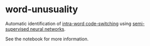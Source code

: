 # word-unusuality

Automatic identification of [intra-word code-switching](https://en.wikipedia.org/wiki/Code-switching#Types_of_code-switching) using [semi-supervised neural networks](https://en.wikipedia.org/wiki/Semi-supervised_learning).

See the notebook for more information.
